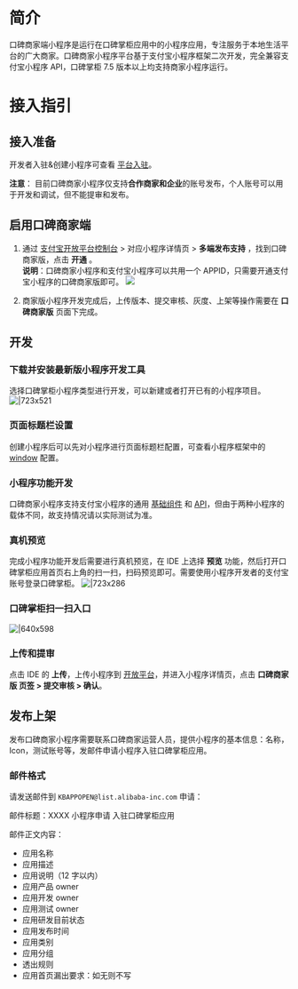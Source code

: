 # 简介

口碑商家端小程序是运行在口碑掌柜应用中的小程序应用，专注服务于本地生活平台的广大商家。口碑商家小程序平台基于支付宝小程序框架二次开发，完全兼容支付宝小程序 API，口碑掌柜 7.5 版本以上均支持商家小程序运行。

# 接入指引

## 接入准备

开发者入驻&创建小程序可查看 [平台入驻](https://opendocs.alipay.com/common/02asmu)。

**注意**： 目前口碑商家小程序仅支持**合作商家和企业**的账号发布，个人账号可以用于开发和调试，但不能提审和发布。

## 启用口碑商家端

1. 通过 [支付宝开放平台控制台](https://open.alipay.com/develop/manage) > 对应小程序详情页 > **多端发布支持** ，找到口碑商家版，点击 **开通** 。<br/> **说明**：口碑商家小程序和支付宝小程序可以共用一个 APPID，只需要开通支付宝小程序的口碑商家版即可。 ![](https://cdn.nlark.com/yuque/0/2022/png/179989/1661327802459-e9a8e03c-f00f-4fd6-8419-79d4a7934547.png)

1. 商家版小程序开发完成后，上传版本、提交审核、灰度、上架等操作需要在 **口碑商家版** 页面下完成。

## 开发

### 下载并安装最新版小程序开发工具

选择口碑掌柜小程序类型进行开发，可以新建或者打开已有的小程序项目。 ![|723x521](https://mdn.alipayobjects.com/afts/img/A*GxyVSLQr-8wAAAAAAAAAAAAAAa8wAA/original?bz=openpt_doc&t=cCoKhYWQZhstYnVxOF5-HgAAAABkMK8AAAAA#align=left&display=inline&height=1003&margin=%5Bobject%20Object%5D&originHeight=1003&originWidth=1392&status=done&style=none&width=1392)

### 页面标题栏设置

创建小程序后可以先对小程序进行页面标题栏配置，可查看小程序框架中的 [window](https://opendocs.alipay.com/mini/framework/app-json#window) 配置。

### 小程序功能开发

口碑商家小程序支持支付宝小程序的通用 [基础组件](https://opendocs.alipay.com/mini/component) 和 [API](https://opendocs.alipay.com/mini/api)，但由于两种小程序的载体不同，故支持情况请以实际测试为准。

### 真机预览

完成小程序功能开发后需要进行真机预览，在 IDE 上选择 **预览** 功能，然后打开口碑掌柜应用首页右上角的扫一扫，扫码预览即可。需要使用小程序开发者的支付宝账号登录口碑掌柜。 ![|723x286](https://mdn.alipayobjects.com/afts/img/A*C6viSImTUHOb6QpHs5FNUABkAa8wAA/original?bz=openpt_doc&t=dtNfjmB9D8unBCzaJcnXuwAAAABkMK8AAAAA#align=left&display=inline&height=591&margin=%5Bobject%20Object%5D&originHeight=591&originWidth=1492&status=done&style=none&width=1492)

### 口碑掌柜扫一扫入口

![|640x598](https://mdn.alipayobjects.com/afts/img/A*Ksa_Qp7sJuMAAAAAAAAAAABkAa8wAA/original?bz=openpt_doc&t=3l7Z6MIZUy9HqcMfoIE0zgAAAABkMK8AAAAA#align=left&display=inline&height=598&margin=%5Bobject%20Object%5D&originHeight=598&originWidth=640&status=done&style=none&width=640)

### 上传和提审

点击 IDE 的 **上传**，上传小程序到 [开放平台](https://auth.alipay.com/login/ant_sso_index.htm?redirectType=self&bizFrom=openhome&goto=https%3A%2F%2Fopenhome.alipay.com%2Fmini%2Fdev%2Flist)，并进入小程序详情页，点击 **口碑商家版 页签 > 提交审核 > 确认**。

## 发布上架

发布口碑商家小程序需要联系口碑商家运营人员，提供小程序的基本信息：名称，Icon，测试账号等，发邮件申请小程序入驻口碑掌柜应用。

### 邮件格式

请发送邮件到 `KBAPPOPEN@list.alibaba-inc.com` 申请：

邮件标题：XXXX 小程序申请 入驻口碑掌柜应用

邮件正文内容：

- 应用名称
- 应用描述
- 应用说明（12 字以内）
- 应用产品 owner
- 应用开发 owner
- 应用测试 owner
- 应用研发目前状态
- 应用发布时间
- 应用类别
- 应用分组
- 透出规则
- 应用首页漏出要求：如无则不写
